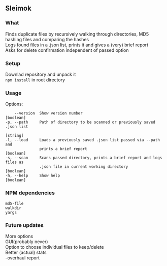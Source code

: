 ## Sleimok
### What
Finds duplicate files by recursively walking through directories, MD5 hashing files and comparing the hashes<br>
Logs found files in a .json list, prints it and gives a (very) brief report<br>
Asks for delete confirmation independent of passed option

### Setup
Downlad repository and unpack it<br>
`npm install` in root directory<br>

### Usage
Options:	
  
        --version  Show version number                                    [boolean]
    -p, --path     Path of directory to be scanned or previously saved .json list
                                                                           [string]  
    -l, --load     Loads a previously saved .json list passed via --path and
                   prints a brief report                                  [boolean]
    -s, --scan     Scans passed directory, prints a brief report and logs files as
	               .json file in current working directory                [boolean]
    -h, --help     Show help                                              [boolean]

### NPM dependencies
`md5-file`<br>
`walkdir`<br>
`yargs`<br>

### Future updates
More options<br>
GUI(probably never)<br>
Option to choose individual files to keep/delete<br>
Better (actual) stats<br>
-overhaul report<br>


